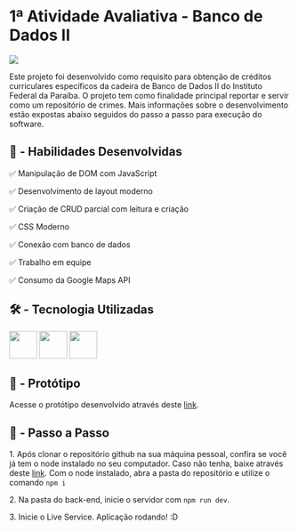 # 1ª Atividade Avaliativa - Banco de Dados II
<img src="./public/img/capa.jpg">
<p>Este projeto foi desenvolvido como requisito para obtenção de créditos curriculares específicos da cadeira de Banco de Dados II do Instituto Federal da Paraíba. O projeto tem como finalidade principal reportar e servir como um repositório de crimes. Mais informações sobre o desenvolvimento estão expostas abaixo seguidos do passo a passo para execução do software.</p>
<h2>👷‍ - Habilidades Desenvolvidas</h2>
<p>✅ Manipulação de DOM com JavaScript</p>
<p>✅ Desenvolvimento de layout moderno</p>
<p>✅ Criação de CRUD parcial com leitura e criação</p>
<p>✅ CSS Moderno</p>
<p>✅ Conexão com banco de dados</p>
<p>✅ Trabalho em equipe</p>
<p>✅ Consumo da Google Maps API</p>
<h2>🛠 - Tecnologia Utilizadas</h2>
<div>
    <img src="./public/img/html-5.png" alt="" style="width: 50px">
    <img src="./public/img/css-3.png" alt="" style="width: 50px">
    <img src="./public/img/js.png" alt="" style="width: 50px">
</div>
<h2>🎨 - Protótipo</h2>
<p>Acesse o protótipo desenvolvido através deste <a href="https://www.figma.com/file/p0g9quhMU7dKJayuBkpNT2/Projeto-Banco-de-Dados-II?type=design&node-id=0%3A1&mode=design&t=a41tgy8WnwP8udgk-1">link</a>.</p>
<h2>🔗 - Passo a Passo</h2>
<p>1. Após clonar o repositório github na sua máquina pessoal, confira se você já tem o node instalado no seu computador. Caso não tenha, baixe através deste <a href="https://nodejs.org/pt-br/download">link</a>. Com o node instalado, abra a pasta do repositório e utilize o comando <code>npm i</code></p>

<p>2. Na pasta do back-end, inicie o servidor com <code>npm run dev</code>.</p>

<p>3. Inicie o Live Service. Aplicação rodando! :D</p>

